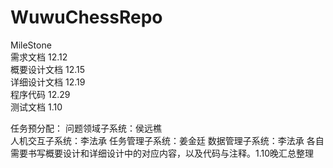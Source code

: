 # WuwuChessRepo   
MileStone  
需求文档      12.12  
概要设计文档   12.15  
详细设计文档   12.19  
程序代码      12.29  
测试文档      1.10  

任务预分配：
问题领域子系统：侯远樵   
人机交互子系统：李法承
任务管理子系统：姜金廷
数据管理子系统：李法承
各自需要书写概要设计和详细设计中的对应内容，以及代码与注释。1.10晚汇总整理
